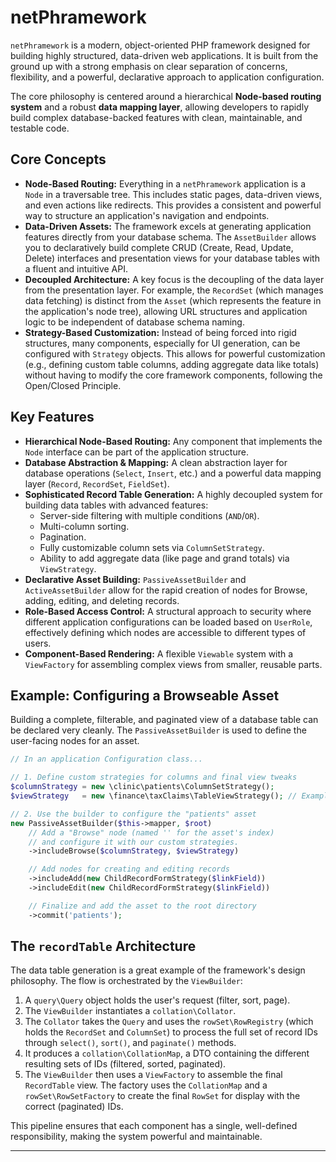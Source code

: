 # netPhramework

`netPhramework` is a modern, object-oriented PHP framework designed for building highly structured, data-driven web applications. It is built from the ground up with a strong emphasis on clear separation of concerns, flexibility, and a powerful, declarative approach to application configuration.

The core philosophy is centered around a hierarchical **Node-based routing system** and a robust **data mapping layer**, allowing developers to rapidly build complex database-backed features with clean, maintainable, and testable code.

## Core Concepts

* **Node-Based Routing:** Everything in a `netPhramework` application is a `Node` in a traversable tree. This includes static pages, data-driven views, and even actions like redirects. This provides a consistent and powerful way to structure an application's navigation and endpoints.
* **Data-Driven Assets:** The framework excels at generating application features directly from your database schema. The `AssetBuilder` allows you to declaratively build complete CRUD (Create, Read, Update, Delete) interfaces and presentation views for your database tables with a fluent and intuitive API.
* **Decoupled Architecture:** A key focus is the decoupling of the data layer from the presentation layer. For example, the `RecordSet` (which manages data fetching) is distinct from the `Asset` (which represents the feature in the application's node tree), allowing URL structures and application logic to be independent of database schema naming.
* **Strategy-Based Customization:** Instead of being forced into rigid structures, many components, especially for UI generation, can be configured with `Strategy` objects. This allows for powerful customization (e.g., defining custom table columns, adding aggregate data like totals) without having to modify the core framework components, following the Open/Closed Principle.

## Key Features

* **Hierarchical Node-Based Routing:** Any component that implements the `Node` interface can be part of the application structure.
* **Database Abstraction & Mapping:** A clean abstraction layer for database operations (`Select`, `Insert`, etc.) and a powerful data mapping layer (`Record`, `RecordSet`, `FieldSet`).
* **Sophisticated Record Table Generation:** A highly decoupled system for building data tables with advanced features:
    * Server-side filtering with multiple conditions (`AND`/`OR`).
    * Multi-column sorting.
    * Pagination.
    * Fully customizable column sets via `ColumnSetStrategy`.
    * Ability to add aggregate data (like page and grand totals) via `ViewStrategy`.
* **Declarative Asset Building:** `PassiveAssetBuilder` and `ActiveAssetBuilder` allow for the rapid creation of nodes for Browse, adding, editing, and deleting records.
* **Role-Based Access Control:** A structural approach to security where different application configurations can be loaded based on `UserRole`, effectively defining which nodes are accessible to different types of users.
* **Component-Based Rendering:** A flexible `Viewable` system with a `ViewFactory` for assembling complex views from smaller, reusable parts.

## Example: Configuring a Browseable Asset

Building a complete, filterable, and paginated view of a database table can be declared very cleanly. The `PassiveAssetBuilder` is used to define the user-facing nodes for an asset.

```php
// In an application Configuration class...

// 1. Define custom strategies for columns and final view tweaks
$columnStrategy = new \clinic\patients\ColumnSetStrategy();
$viewStrategy   = new \finance\taxClaims\TableViewStrategy(); // Example for adding totals

// 2. Use the builder to configure the "patients" asset
new PassiveAssetBuilder($this->mapper, $root)
    // Add a "Browse" node (named '' for the asset's index)
    // and configure it with our custom strategies.
    ->includeBrowse($columnStrategy, $viewStrategy)

    // Add nodes for creating and editing records
    ->includeAdd(new ChildRecordFormStrategy($linkField))
    ->includeEdit(new ChildRecordFormStrategy($linkField))

    // Finalize and add the asset to the root directory
    ->commit('patients');
```

## The `recordTable` Architecture

The data table generation is a great example of the framework's design philosophy. The flow is orchestrated by the `ViewBuilder`:

1.  A `query\Query` object holds the user's request (filter, sort, page).
2.  The `ViewBuilder` instantiates a `collation\Collator`.
3.  The `Collator` takes the `Query` and uses the `rowSet\RowRegistry` (which holds the `RecordSet` and `ColumnSet`) to process the full set of record IDs through `select()`, `sort()`, and `paginate()` methods.
4.  It produces a `collation\CollationMap`, a DTO containing the different resulting sets of IDs (filtered, sorted, paginated).
5.  The `ViewBuilder` then uses a `ViewFactory` to assemble the final `RecordTable` view. The factory uses the `CollationMap` and a `rowSet\RowSetFactory` to create the final `RowSet` for display with the correct (paginated) IDs.

This pipeline ensures that each component has a single, well-defined responsibility, making the system powerful and maintainable.

-----

